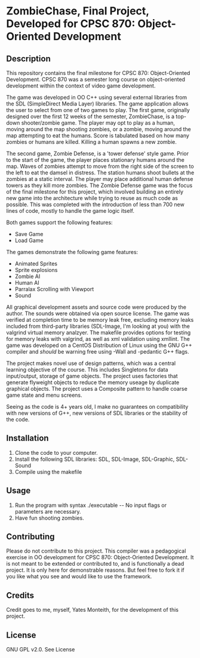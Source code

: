 # ZombieChase, Final Project, Developed for CPSC 870: Object-Oriented Development

## Description

This repository contains the final milestone for CPSC 870: Object-Oriented Development.  CPSC 870 was a
semester long course on object-oriented development within the context of video game development.

The game was developed in OO C++ using several external libraries from the SDL (SimpleDirect Media Layer) libraries.  The game application allows the user to select from one of two games to play.  The first game, originally designed over the first 12 weeks of the semester, ZombieChase, is a top-down shooter/zombie game.  The player may opt to play as a human, moving around the map shooting zombies, or a zombie, moving around the map attempting to eat the humans.  Score is tabulated based on how many zombies or humans are killed.  Killing a human spawns a new zombie.

The second game, Zombie Defense, is a 'tower defense' style game.  Prior to the start of the game, the player places stationary humans around the map.  Waves of zombies attempt to move from the right side of the screen to the left to eat the damsel in distress.  The station humans shoot bullets at the zombies at a static interval.  The player may place additional human defense towers as they kill more zombies.  The Zombie Defense game was the focus of the final milestone for this project, which involved building an entirely new game into the architecture while trying to reuse as much code as possible.  This was completed with the introduction of less than 700 new lines of code, mostly to handle the game logic itself.

Both games support the following features:
  * Save Game
  * Load Game
   
The games demonstrate the following game features:
  * Animated Sprites
  * Sprite explosions
  * Zombie AI
  * Human AI
  * Parralax Scrolling with Viewport
  * Sound

All graphical development assets and source code were produced by the author.  The sounds were obtained via open source license.  The game was verified at completion time to be memory leak free, excluding memory leaks included from third-party libraries (SDL-Image, I'm looking at you) with the valgrind virtual memory analzyer.  The makefile provides options for testing for memory leaks with valgrind, as well as xml validation using xmllint.  The game was developed on a CentOS Distribution of Linux using the GNU G++ compiler and *should* be warning free using -Wall and -pedantic G++ flags.

The project makes novel use of design patterns, which was a central learning objective of the course.  This includes Singletons for data input/output, storage of game objects.  The project uses factories that generate flyweight objects to reduce the memory useage by duplicate graphical objects.  The project uses a Composite pattern to handle coarse game state and menu screens.

Seeing as the code is 4+ years old, I make no guarantees on compatibility with new versions of G++, new versions of SDL libraries or the stability of the code.

## Installation

1. Clone the code to your computer.
2. Install the following SDL libraries: SDL, SDL-Image, SDL-Graphic, SDL-Sound
3. Compile using the makefile

## Usage
1. Run the program with syntax ./executable -- No input flags or parameters are necessary.
2. Have fun shooting zombies.

## Contributing

Please do not contribute to this project.  This compiler was a pedagogical exercise in OO development for CPSC 870: Object-Oriented Development.  It is not meant to be extended or contributed to, and is functionally a dead project.  It is only here for demonstrable reasons.  But feel free to fork it if you like what you see and would like to use the framework.

## Credits

Credit goes to me, myself, Yates Monteith, for the development of this project.

## License

GNU GPL v2.0.  See License
